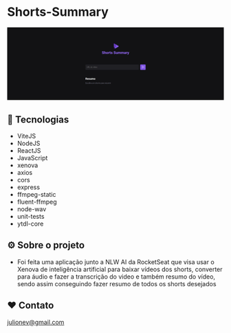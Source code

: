 # Shorts-Summary

![preview](./.github/home.png)

## 🦾 Tecnologias

- ViteJS
- NodeJS
- ReactJS
- JavaScript
- xenova
- axios
- cors
- express
- ffmpeg-static
- fluent-ffmpeg
- node-wav
- unit-tests
- ytdl-core

## ⚙️ Sobre o projeto

- Foi feita uma aplicação junto a NLW AI da RocketSeat que visa usar o Xenova de inteligência artificial para baixar vídeos dos shorts, converter para áudio e fazer a transcrição do video e também resumo do vídeo, sendo assim conseguindo fazer resumo de todos os shorts desejados

## ❤️ Contato

julionev@gmail.com
